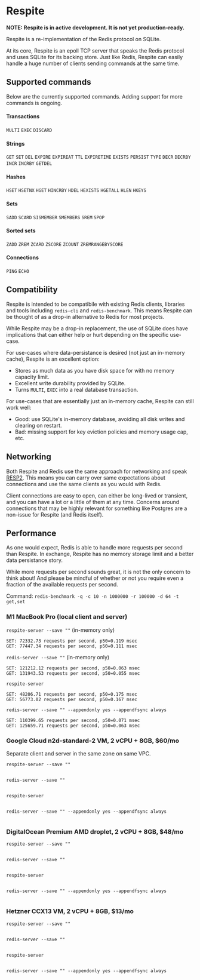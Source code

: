 # Respite

**NOTE: Respite is in active development. It is not yet production-ready.**

Respite is a re-implementation of the Redis protocol on SQLite.

At its core, Respite is an epoll TCP server that speaks the Redis protocol and uses SQLite for its backing store. Just like Redis, Respite can easily handle a huge number of clients sending commands at the same time.

## Supported commands

Below are the currently supported commands. Adding support for more commands is ongoing.

#### Transactions

`MULTI`
`EXEC`
`DISCARD`

#### Strings

`GET`
`SET`
`DEL`
`EXPIRE`
`EXPIREAT`
`TTL`
`EXPIRETIME`
`EXISTS`
`PERSIST`
`TYPE`
`DECR`
`DECRBY`
`INCR`
`INCRBY`
`GETDEL`

#### Hashes

`HSET`
`HSETNX`
`HGET`
`HINCRBY`
`HDEL`
`HEXISTS`
`HGETALL`
`HLEN`
`HKEYS`

#### Sets

`SADD`
`SCARD`
`SISMEMBER`
`SMEMBERS`
`SREM`
`SPOP`

#### Sorted sets

`ZADD`
`ZREM`
`ZCARD`
`ZSCORE`
`ZCOUNT`
`ZREMRANGEBYSCORE`

#### Connections

`PING`
`ECHO`

## Compatibility

Respite is intended to be compatibile with existing Redis clients, libraries and tools including `redis-cli` and `redis-benchmark`. This means Respite can be thought of as a drop-in alternative to Redis for most projects.

While Respite may be a drop-in replacement, the use of SQLite does have implications that can either help or hurt depending on the specific use-case.

For use-cases where data-persistance is desired (not just an in-memory cache), Respite is an excellent option:
* Stores as much data as you have disk space for with no memory capacity limit.
* Excellent write durability provided by SQLite.
* Turns `MULTI`, `EXEC` into a real database transaction.

For use-cases that are essentially just an in-memory cache, Respite can still work well:
* Good: use SQLite's in-memory database, avoiding all disk writes and clearing on restart.
* Bad: missing support for key eviction policies and memory usage cap, etc.

## Networking

Both Respite and Redis use the same approach for networking and speak [RESP2](https://redis.io/docs/latest/develop/reference/protocol-spec/). This means you can carry over same expectations about connections and use the same clients as you would with Redis.

Client connections are easy to open, can either be long-lived or transient, and you can have a lot or a little of them at any time. Concerns around connections that may be highly relevant for something like Postgres are a non-issue for Respite (and Redis itself).

## Performance

As one would expect, Redis is able to handle more requests per second than Respite. In exchange, Respite has no memory storage limit and a better data persistance story.

While more requests per second sounds great, it is not the only concern to think about! And please be mindful of whether or not you require even a fraction of the available requests per second.

Command: `redis-benchmark -q -c 10 -n 1000000 -r 100000 -d 64 -t get,set`

### M1 MacBook Pro (local client and server)

`respite-server --save ""` (in-memory only)

```
SET: 72332.73 requests per second, p50=0.119 msec
GET: 77447.34 requests per second, p50=0.111 msec
```

`redis-server --save ""` (in-memory only)

```
SET: 121212.12 requests per second, p50=0.063 msec
GET: 131943.53 requests per second, p50=0.055 msec
```

`respite-server`

```
SET: 48206.71 requests per second, p50=0.175 msec
GET: 56773.02 requests per second, p50=0.167 msec
```

`redis-server --save "" --appendonly yes --appendfsync always`

```
SET: 110399.65 requests per second, p50=0.071 msec
GET: 125659.71 requests per second, p50=0.063 msec
```

### Google Cloud n2d-standard-2 VM, 2 vCPU + 8GB, $60/mo

Separate client and server in the same zone on same VPC.

`respite-server --save ""`

```
```

`redis-server --save ""`

```
```

`respite-server`

```
```

`redis-server --save "" --appendonly yes --appendfsync always`

```
```

### DigitalOcean Premium AMD droplet, 2 vCPU + 8GB, $48/mo

`respite-server --save ""`

```
```

`redis-server --save ""`

```
```

`respite-server`

```
```

`redis-server --save "" --appendonly yes --appendfsync always`

```
```

### Hetzner CCX13 VM, 2 vCPU + 8GB, $13/mo

`respite-server --save ""`

```
```

`redis-server --save ""`

```
```

`respite-server`

```
```

`redis-server --save "" --appendonly yes --appendfsync always`

```
```
